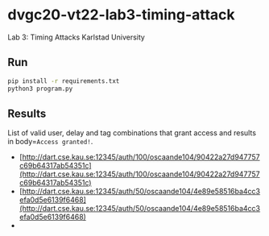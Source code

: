 # dvgc20-vt22-lab3-timing-attack
Lab 3: Timing Attacks Karlstad University

## Run
```bash
pip install -r requirements.txt
python3 program.py
```

## Results
List of valid user, delay and tag combinations that grant access and results in body=`Access granted!`.
* [http://dart.cse.kau.se:12345/auth/100/oscaande104/90422a27d947757c69b64317ab54351c](http://dart.cse.kau.se:12345/auth/100/oscaande104/90422a27d947757c69b64317ab54351c)
* [http://dart.cse.kau.se:12345/auth/50/oscaande104/4e89e58516ba4cc3efa0d5e6139f6468](http://dart.cse.kau.se:12345/auth/50/oscaande104/4e89e58516ba4cc3efa0d5e6139f6468)
* []()